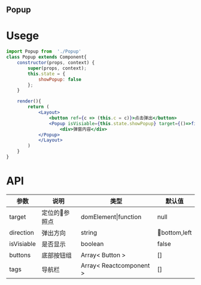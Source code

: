 ## Popup ##

# Usege #
```jsx
import Popup from  './Popup'
class Popup extends Component{
    constructor(props, context) {
		super(props, context);
		this.state = {
			showPopup: false
		};
	}

    render(){
        return (
            <Layout>
                <button ref={c => (this.c = c)}>点击弹出</button>
                <Popup isVisiable={this.state.showPopup} target={()=>findDomNode(this.c)} direction='bottom,left'>
                    <div>弹窗内容</div>
            </Popup>
            </Layout>
        )
    }
}

```

# API #
| 参数     | 说明           | 类型     | 默认值       |
|----------|----------------|----------|--------------|
| target    | 定位的参照点 | domElement\|function   |  null  |
| direction   | 弹出方向 |  string          | bottom,left |
| isVisiable | 是否显示 | boolean           | false
| buttons   | 底部按钮组 | Array< Button >     | []
| tags      | 导航栏    | Array< Reactcomponent > | []
